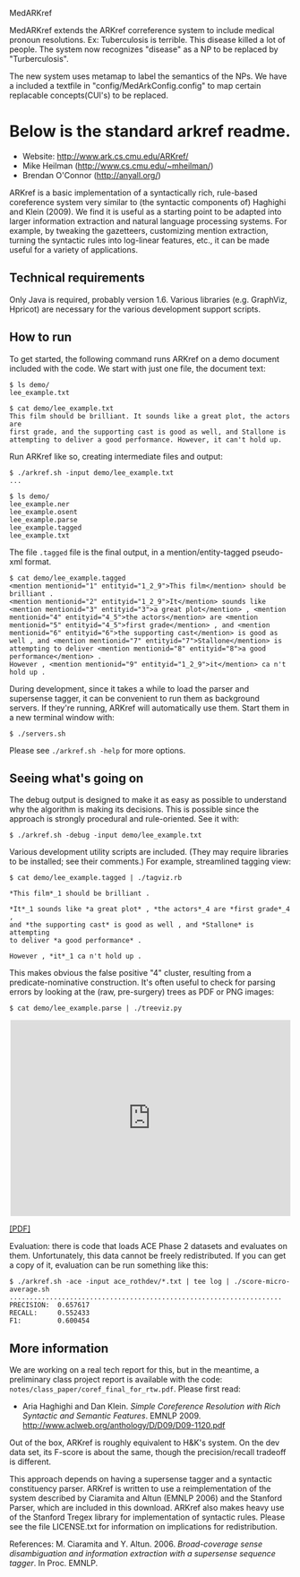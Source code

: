 MedARKref

MedARKref extends the ARKref correference system to include medical pronoun resolutions.
Ex:	Tuberculosis is terrible. This disease killed a lot of people.
	The system now recognizes "disease" as a NP to be replaced by "Turberculosis".
	
The new system uses metamap to label the semantics of the NPs.
We have a included a textfile in "config/MedArkConfig.config" to map certain replacable concepts(CUI's) to be replaced.  


Below is the standard arkref readme.
======
* Website: http://www.ark.cs.cmu.edu/ARKref/
* Mike Heilman (http://www.cs.cmu.edu/~mheilman/)
* Brendan O'Connor (http://anyall.org/)

ARKref is a basic implementation of a syntactically rich, rule-based
coreference system very similar to (the syntactic components of) Haghighi and
Klein (2009). We find it is useful as a starting point to be adapted into
larger information extraction and natural language processing systems. For
example, by tweaking the gazetteers, customizing mention extraction, turning
the syntactic rules into log-linear features, etc., it can be made useful for
a variety of applications.


Technical requirements
----------------------

Only Java is required, probably version 1.6. Various libraries (e.g. GraphViz,
Hpricot) are necessary for the various development support scripts.


How to run
----------

To get started, the following command runs ARKref on a demo document included
with the code. We start with just one file, the document text:

    $ ls demo/
    lee_example.txt
    
    $ cat demo/lee_example.txt
    This film should be brilliant. It sounds like a great plot, the actors are
    first grade, and the supporting cast is good as well, and Stallone is
    attempting to deliver a good performance. However, it can't hold up.

Run ARKref like so, creating intermediate files and output:

    $ ./arkref.sh -input demo/lee_example.txt
    ...

    $ ls demo/
    lee_example.ner
    lee_example.osent
    lee_example.parse
    lee_example.tagged
    lee_example.txt

The file `.tagged` file is the final output, in a mention/entity-tagged pseudo-xml format.

    $ cat demo/lee_example.tagged 
    <mention mentionid="1" entityid="1_2_9">This film</mention> should be brilliant .
    <mention mentionid="2" entityid="1_2_9">It</mention> sounds like <mention mentionid="3" entityid="3">a great plot</mention> , <mention mentionid="4" entityid="4_5">the actors</mention> are <mention mentionid="5" entityid="4_5">first grade</mention> , and <mention mentionid="6" entityid="6">the supporting cast</mention> is good as well , and <mention mentionid="7" entityid="7">Stallone</mention> is attempting to deliver <mention mentionid="8" entityid="8">a good performance</mention> .
    However , <mention mentionid="9" entityid="1_2_9">it</mention> ca n't hold up .

During development, since it takes a while to load the parser and supersense tagger,
it can be convenient to run them as background servers. If they're running, ARKref will
automatically use them. Start them in a new terminal window with:

    $ ./servers.sh

Please see `./arkref.sh -help` for more options.


Seeing what's going on
----------------------

The debug output is designed to make it as easy as possible to understand why
the algorithm is making its decisions. This is possible since the approach is
strongly procedural and rule-oriented. See it with:

    $ ./arkref.sh -debug -input demo/lee_example.txt

Various development utility scripts are included. (They may require libraries
to be installed; see their comments.) For example, streamlined tagging view:

    $ cat demo/lee_example.tagged | ./tagviz.rb 

    *This film*_1 should be brilliant .

    *It*_1 sounds like *a great plot* , *the actors*_4 are *first grade*_4 ,
    and *the supporting cast* is good as well , and *Stallone* is attempting
    to deliver *a good performance* .

    However , *it*_1 ca n't hold up .

This makes obvious the false positive "4" cluster, resulting from a
predicate-nominative construction. It's often useful to check for parsing
errors by looking at the (raw, pre-surgery) trees as PDF or PNG images:

    $ cat demo/lee_example.parse | ./treeviz.py

<center><iframe src="http://docs.google.com/viewer?url=http%3A%2F%2Fwww.ark.cs.cmu.edu%2FARKref%2Flee_example.parse.pdf&embedded=true" width="500" height="350" style="border: none;"></iframe></center>

[[PDF]](http://www.ark.cs.cmu.edu/ARKref/lee_example.parse.pdf)

Evaluation: there is code that loads ACE Phase 2 datasets and evaluates on
them. Unfortunately, this data cannot be freely redistributed. If you can get
a copy of it, evaluation can be run something like this:

    $ ./arkref.sh -ace -input ace_rothdev/*.txt | tee log | ./score-micro-average.sh
    ....................................................................
	PRECISION:  0.657617
	RECALL:     0.552433
	F1:         0.600454


More information
----------------

We are working on a real tech report for this, but in the meantime, a 
preliminary class project report is available with the code:
`notes/class_paper/coref_final_for_rtw.pdf`. Please first read:

* Aria Haghighi and Dan Klein. _Simple Coreference Resolution with Rich
  Syntactic and Semantic Features_. EMNLP 2009.
  http://www.aclweb.org/anthology/D/D09/D09-1120.pdf

Out of the box, ARKref is roughly equivalent to H&K's system. On
the dev data set, its F-score is about the same, though the precision/recall
tradeoff is different.

This approach depends on having a supersense tagger and a syntactic
constituency parser. ARKref is written to use a reimplementation of the system
described by Ciaramita and Altun (EMNLP 2006) and the Stanford
Parser, which are included in this download. ARKref also makes heavy use of
the Stanford Tregex library for implementation of syntactic rules. Please see
the file LICENSE.txt for information on implications for redistribution.


References:
M. Ciaramita and Y. Altun. 2006. _Broad-coverage sense disambiguation and
information extraction with a supersense sequence tagger_. In Proc. EMNLP.


